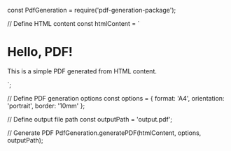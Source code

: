 const PdfGeneration = require('pdf-generation-package');

// Define HTML content
const htmlContent = `
<html>
<head>
  <title>PDF Document</title>
</head>
<body>
  <h1>Hello, PDF!</h1>
  <p>This is a simple PDF generated from HTML content.</p>
</body>
</html>
`;

// Define PDF generation options
const options = {
  format: 'A4',
  orientation: 'portrait',
  border: '10mm'
};

// Define output file path
const outputPath = 'output.pdf';

// Generate PDF
PdfGeneration.generatePDF(htmlContent, options, outputPath);
